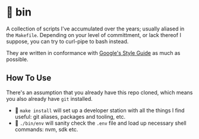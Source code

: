 # 📂 bin
A collection of scripts I've accumulated over the years; usually aliased in the `Makefile`. Depending on your level of committment, or lack thereof I suppose, you can try to curl-pipe to bash instead.

They are written in conformance with [Google's Style Guide](https://google.github.io/styleguide/shellguide.html) as much as possible.

## How To Use
There's an assumption that you already have this repo cloned, which means you also already have `git` installed.

- 📄 `make install` will set up a developer station with all the things I find useful: git aliases, packages and tooling, etc.
- 📄 `./bin/env` will sanity check the `.env` file and load up necessary shell
commands: nvm, sdk etc.
